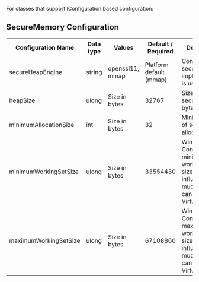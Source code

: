 For classes that support IConfiguration based configuration:

## SecureMemory Configuration

<table>
    <tr>
        <th>Configuration Name</th>
        <th>Data type</th>
        <th>Values</th>
        <th>Default / Required</th>
        <th>Description</th>
    </tr>
    <tr>
        <td>secureHeapEngine</td>
        <td>string</td>
        <td>openssl11, mmap</td>
        <td>Platform default (mmap)</td>
        <td>Controls which secure heap implementation is used</td>
    </tr>
    <tr>
        <td>heapSize</td>
        <td>ulong</td>
        <td>Size in bytes</td>
        <td>32767</td>
        <td>Size of the secure heap in bytes</td>
    </tr>
    <tr>
        <td>minimumAllocationSize</td>
        <td>int</td>
        <td>Size in bytes</td>
        <td>32</td>
        <td>Minimum size of secure heap allocations</td>
    </tr>
    <tr>
        <td>minimumWorkingSetSize</td>
        <td>ulong</td>
        <td>Size in bytes</td>
        <td>33554430</td>
        <td>Windows only: Configure the minimum working set size which influences how much memory can be VirtualLocked</td>
    </tr>
    <tr>
        <td>maximumWorkingSetSize</td>
        <td>ulong</td>
        <td>Size in bytes</td>
        <td>67108860</td>
        <td>Windows only: Configure the maximum working set size which influences how much memory can be VirtualLocked</td>
    </tr>
</table>
<br>
